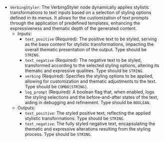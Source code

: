 - `VerbingStyler`: The VerbingStyler node dynamically applies stylistic transformations to text inputs based on a selection of styling options defined in its menus. It allows for the customization of text prompts through the application of predefined templates, enhancing the expressiveness and thematic depth of the generated content.
    - Inputs:
        - `text_positive` (Required): The positive text to be styled, serving as the base content for stylistic transformations, impacting the overall thematic presentation of the output. Type should be `STRING`.
        - `text_negative` (Required): The negative text to be styled, transformed according to the selected styling options, altering its thematic and expressive qualities. Type should be `STRING`.
        - `verbing` (Required): Specifies the styling options to be applied, allowing for customization and thematic adjustments to the text. Type should be `COMBO[STRING]`.
        - `log_prompt` (Required): A boolean flag that, when enabled, logs the styling selections and the before-and-after states of the text, aiding in debugging and refinement. Type should be `BOOLEAN`.
    - Outputs:
        - `text_positive`: The styled positive text, reflecting the applied stylistic transformations. Type should be `STRING`.
        - `text_negative`: The fully styled negative text, encapsulating the thematic and expressive alterations resulting from the styling process. Type should be `STRING`.
